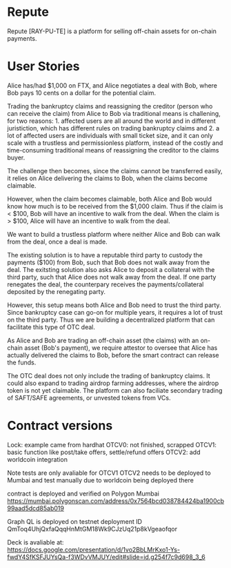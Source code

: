 # Repute
Repute [RAY-PU-TE] is a platform for selling  off-chain assets for on-chain payments.


# User Stories

Alice has/had $1,000 on FTX, and Alice negotiates a deal with Bob,
where Bob pays 10 cents on a dollar for the potential claim.

Trading the bankruptcy claims and reassigning the creditor (person who
can receive the claim) from Alice to Bob via traditional means is challening,
for two reasons: 1. affected users are all around the world and in different
juristiction, which has different rules on trading bankruptcy claims and 
2. a lot of affected users are individuals with small ticket size, and it 
can only scale with a trustless and permissionless platform, instead of
the costly and time-consuming traditional means of reassigning the creditor to 
the claims buyer.

The challenge then becomes, since the claims cannot be transferred easily,
it relies on Alice delivering the claims to Bob, when the claims become claimable.

However, when the claim becomes claimable, both Alice and Bob would know how 
much is to be received from the $1,000 claim. Thus if the claim is < $100, Bob
will have an incentive to walk from the deal. When the claim is > $100, Alice
will have an incentive to walk from the deal.

We want to build a trustless platform where neither Alice and Bob can 
walk from the deal, once a deal is made.

The existing solution is to have a reputable third party to custody the payments ($100)
from Bob, such that Bob does not walk away from the deal. The exitsting solution
also asks Alice to deposit a collateral with the third party, such that Alice does not walk
away from the deal. If one party renegates the deal, the counterpary
receives the payments/collateral deposited by the renegating party.

However, this setup means both Alice and Bob need to trust the third party. Since
bankruptcy case can go-on for multiple years, it requires a lot of trust on the third party.
Thus we are building a decentralized platform that can facilitate this type of OTC deal.

As Alice and Bob are trading an off-chain asset (the claims) with an on-chain asset (Bob's payment),
we require attestor to oversee that Alice has actually delivered the claims to Bob, before
the smart contract can release the funds.

The OTC deal does not only include the trading of bankruptcy claims. It could also expand to
trading airdrop farming addresses, where the airdrop token is not yet claimable. The platform can
also faciliate secondary trading of SAFT/SAFE agreements, or unvested tokens from VCs.

# Contract versions
Lock: example came from hardhat
OTCV0: not finished, scrapped
OTCV1: basic function like post/take offers, settle/refund offers
OTCV2: add worldcoin integration

Note tests are only avaliable for OTCV1
OTCV2 needs to be deployed to Mumbai and test manually due to worldcoin being deployed there

contract is deployed and verified on Polygon Mumbai
https://mumbai.polygonscan.com/address/0x7564bcd038784424ba1900cb99aad5dcd85ab019

Graph QL is deployed on testnet
deployment ID QmToq4UhjQxfaQqqHnMtGM18Wk9CJzUq21p8kVgeaofqor

Deck is avaliable at:
https://docs.google.com/presentation/d/1vo2BbLMrKxo1-Ys-fwdY4SfKSFJUYsQa-f3WDvVMJUY/edit#slide=id.g254f7c9d698_3_6